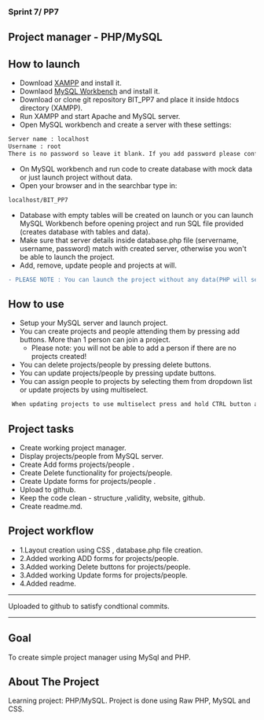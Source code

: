 ### Sprint 7/ PP7

## Project manager - PHP/MySQL

## How to launch

- Download [XAMPP](https://www.apachefriends.org/index.html) and install it.
- Downlaod [MySQL Workbench](https://www.mysql.com/products/workbench/) and install it.
- Download or clone git repository BIT_PP7 and place it inside htdocs directory (XAMPP).
- Run XAMPP and start Apache and MySQL server.
- Open MySQL workbench and create a server with these settings:

```sh
Server name : localhost
Username : root
There is no password so leave it blank. If you add password please config database.php accordingly.
```

- On MySQL workbench and run code to create database with mock data or just launch project without data.
- Open your browser and in the searchbar type in:

```sh
localhost/BIT_PP7
```

- Database with empty tables will be created on launch or you can launch MySQL Workbench before opening project and run SQL file provided (creates database with tables and data).
- Make sure that server details inside database.php file (servername, username, password) match with created server, otherwise you won't be able to launch the project.
- Add, remove, update people and projects at will.

```diff
- PLEASE NOTE : You can launch the project without any data(PHP will setup database and tables). For preset data use MySQL file to import data (file is provided).
```

## How to use

- Setup your MySQL server and launch project.
- You can create projects and people attending them by pressing add buttons. More than 1 person can join a project.
  - Please note: you will not be able to add a person if there are no projects created!
- You can delete projects/people by pressing delete buttons.
- You can update projects/people by pressing update buttons.
- You can assign people to projects by selecting them from dropdown list or update projects by using multiselect.

```diff
 When updating projects to use multiselect press and hold CTRL button and left-click on names you want to add or remove from project. For Apple users press press and hold CMD button and left-click on names.
```

## Project tasks

- Create working project manager.
- Display projects/people from MySQL server.
- Create Add forms projects/people .
- Create Delete functionality for projects/people.
- Create Update forms for projects/people .
- Upload to github.
- Keep the code clean - structure ,validity, website, github.
- Create readme.md.

## Project workflow

- 1.Layout creation using CSS , database.php file creation.
- 2.Added working ADD forms for projects/people.
- 3.Added working Delete buttons for projects/people.
- 3.Added working Update forms for projects/people.
- 4.Added readme.

---

Uploaded to github to satisfy condtional commits.

---

## Goal

To create simple project manager using MySql and PHP.

## About The Project

Learning project: PHP/MySQL.
Project is done using Raw PHP, MySQL and CSS.
